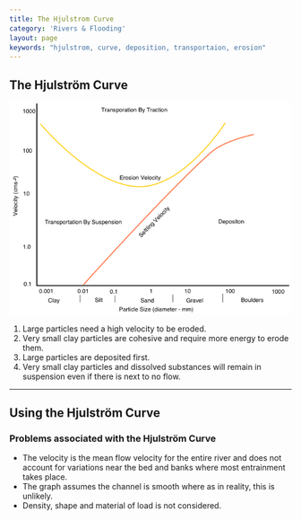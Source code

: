 ```yaml
---
title: The Hjulstrom Curve
category: 'Rivers & Flooding'
layout: page
keywords: "hjulstrom, curve, deposition, transportaion, erosion"
---
```


The Hjulström Curve
-------------------

![](/Images/rivers/hjulstronCurve.png)

1. Large particles need a high velocity to be eroded.
2. Very small clay particles are cohesive and require more energy to erode them.
3. Large particles are deposited first.
4. Very small clay particles and dissolved substances will remain in suspension even if there is next to no flow.

---

Using the Hjulström Curve
-------------------------

### Problems associated with the Hjulström Curve

- The velocity is the mean flow velocity for the entire river and does not account for variations near the bed and banks where most entrainment takes place. 
- The graph assumes the channel is smooth where as in reality, this is unlikely. 
- Density, shape and material of load is not considered. 

